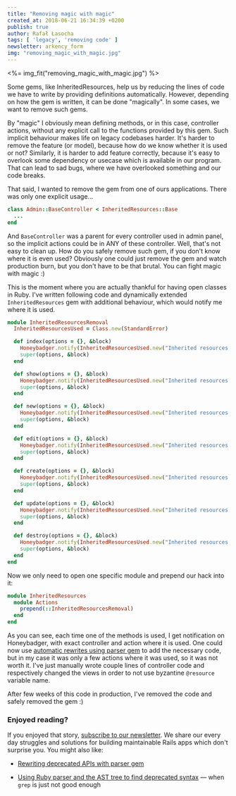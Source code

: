 ```yaml
---
title: "Removing magic with magic"
created_at: 2018-06-21 16:34:39 +0200
publish: true
author: Rafał Łasocha
tags: [ 'legacy', 'removing code' ]
newsletter: arkency_form
img: "removing_magic_with_magic.jpg"
---
```


<%= img_fit("removing_magic_with_magic.jpg") %>

Some gems, like InheritedResources, help us by reducing the lines of code we have to write by providing definitions automatically. However, depending on how the gem is written, it can be done "magically". In some cases, we want to remove such gems.

<!-- more -->

By "magic" I obviously mean defining methods, or in this case, controller actions, without any explicit call to the functions provided by this gem. Such implicit behaviour makes life on legacy codebases harder. It's harder to remove the feature (or model), because how do we know whether it is used or not? Similarly, it is harder to add feature correctly, because it's easy to overlook some dependency or usecase which is available in our program. That can lead to sad bugs, where we have overlooked something and our code breaks.

That said, I wanted to remove the gem from one of ours applications. There was only one explicit usage...

```ruby
class Admin::BaseController < InheritedResources::Base
  ...
end
```

And `BaseController` was a parent for every controller used in admin panel, so the implicit actions could be in ANY of these controller. Well, that's not easy to clean up. How do you safely remove such gem, if you don't know where it is even used? Obviously one could just remove the gem and watch production burn, but you don't have to be that brutal.
You can fight magic with magic :)

This is the moment where you are actually thankful for having open classes in Ruby. I've written following code and dynamically extended `InheritedResources` gem with additional behaviour, which would notify me where it is used.

```ruby
module InheritedResourcesRemoval
  InheritedResourcesUsed = Class.new(StandardError)

  def index(options = {}, &block)
    Honeybadger.notify(InheritedResourcesUsed.new("Inherited resources used at controller `#{params[:controller]}` and action `#{params[:action]}`"))
    super(options, &block)
  end

  def show(options = {}, &block)
    Honeybadger.notify(InheritedResourcesUsed.new("Inherited resources used at controller `#{params[:controller]}` and action `#{params[:action]}`"))
    super(options, &block)
  end

  def new(options = {}, &block)
    Honeybadger.notify(InheritedResourcesUsed.new("Inherited resources used at controller `#{params[:controller]}` and action `#{params[:action]}`"))
    super(options, &block)
  end

  def edit(options = {}, &block)
    Honeybadger.notify(InheritedResourcesUsed.new("Inherited resources used at controller `#{params[:controller]}` and action `#{params[:action]}`"))
    super(options, &block)
  end

  def create(options = {}, &block)
    Honeybadger.notify(InheritedResourcesUsed.new("Inherited resources used at controller `#{params[:controller]}` and action `#{params[:action]}`"))
    super(options, &block)
  end

  def update(options = {}, &block)
    Honeybadger.notify(InheritedResourcesUsed.new("Inherited resources used at controller `#{params[:controller]}` and action `#{params[:action]}`"))
    super(options, &block)
  end

  def destroy(options = {}, &block)
    Honeybadger.notify(InheritedResourcesUsed.new("Inherited resources used at controller `#{params[:controller]}` and action `#{params[:action]}`"))
    super(options, &block)
  end
end
```

Now we only need to open one specific module and prepend our hack into it:

```ruby
module InheritedResources
  module Actions
    prepend(::InheritedResourcesRemoval)
  end
end
```

As you can see, each time one of the methods is used, I get notification on Honeybadger, with exact controller and action where it is used. One could now use [automatic rewrites using parser gem](/rewriting-deprecated-apis-with-parser-gem/) to add the necessary code, but in my case it was only a few actions where it was used, so it was not worth it. I've just manually wrote couple lines of controller code and respectively changed the views in order to not use byzantine `@resource` variable name.

After few weeks of this code in production, I've removed the code and safely removed the gem :)

### Enjoyed reading?

If you enjoyed that story, [subscribe to our newsletter](http://arkency.com/newsletter). We share our every day struggles and solutions for building maintainable Rails apps which don't surprise you.
You might also like:

* [Rewriting deprecated APIs with parser gem](/rewriting-deprecated-apis-with-parser-gem/)

* [Using Ruby parser and the AST tree to find deprecated syntax](/using-ruby-parser-and-ast-tree-to-find-deprecated-syntax/) — when `grep` is just not good enough

